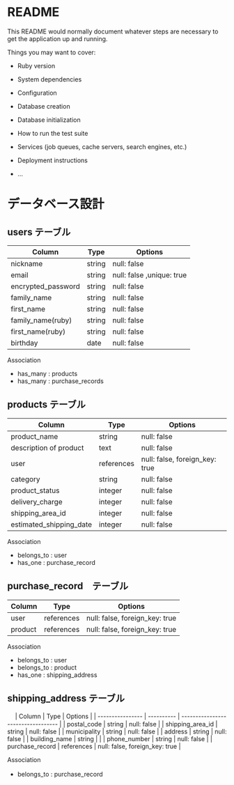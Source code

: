 # README

This README would normally document whatever steps are necessary to get the
application up and running.

Things you may want to cover:

* Ruby version

* System dependencies

* Configuration

* Database creation

* Database initialization

* How to run the test suite

* Services (job queues, cache servers, search engines, etc.)

* Deployment instructions

* ...

# データベース設計

## users テーブル

| Column             | Type   | Options                    |
| ------------------ | ------ | -------------------------- |
| nickname           | string | null: false                |
| email              | string | null: false ,unique: true  |
| encrypted_password | string | null: false                |
| family_name        | string | null: false                |
| first_name         | string | null: false                |
| family_name(ruby) | string | null: false                |
| first_name(ruby)  | string | null: false                |
| birthday           | date   | null: false                |

 Association

- has_many : products
- has_many : purchase_records

## products テーブル

| Column                  | Type       | Options                          |
| ----------------------- | -----------| -------------------------------- |
| product_name            | string     | null: false                      |
| description of product  | text       | null: false                      |
| user                    | references | null: false, foreign_key: true   |
| category                | string     | null: false                      |
| product_status          | integer    | null: false                      |
| delivery_charge         | integer    | null: false                      |
| shipping_area_id        | integer    | null: false                      |
| estimated_shipping_date | integer    | null: false                      |

Association

- belongs_to : user
- has_one    : purchase_record

## purchase_record　テーブル

| Column  | Type       | Options                        |
| ------- | ---------- | ------------------------------ |
| user    | references | null: false, foreign_key: true |
| product | references | null: false, foreign_key: true |

Association

- belongs_to : user
- belongs_to : product
- has_one    : shipping_address


## shipping_address テーブル
　
| Column           | Type       | Options                            |
| ---------------- | ---------- | ---------------------------------- |
| postal_code      | string     | null: false                        |
| shipping_area_id | string     | null: false                        |
| municipality     | string     | null: false                        |
| address          | string     | null: false                        |
| building_name    | string     |                                    |
| phone_number     | string     | null: false                        |
| purchase_record  | references | null: false, foreign_key: true     |

Association

- belongs_to : purchase_record　
